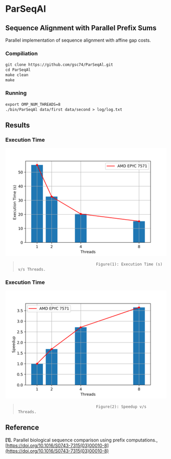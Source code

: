 # ParSeqAl
## Sequence Alignment with Parallel Prefix Sums
Parallel implementation of sequence alignment with affine gap costs.


### Compiliation
```
git clone https://github.com/gsc74/ParSeqAl.git
cd ParSeqAl
make clean
make
```

### Running
```
export OMP_NUM_THREADS=8
./bin/ParSeqAl data/first data/second > log/log.txt 
```

## Results
### Execution Time 
![Alt text](ExecTime.png?raw=true "Execution Time (s)")
>                                       Figure(1): Execution Time (s) v/s Threads.

### Execution Time 
![Alt text](SpeedUp.png?raw=true "Speed Up")
>                                       Figure(2): Speedup v/s Threads.

## Reference
<b id="my_anchor">[1].</b> Parallel biological sequence comparison using prefix computations., [https://doi.org/10.1016/S0743-7315(03)00010-8](https://doi.org/10.1016/S0743-7315(03)00010-8)
